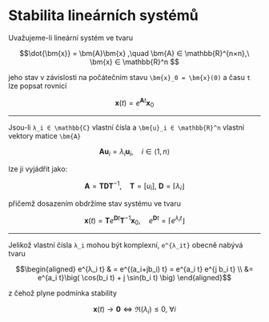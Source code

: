 Stabilita lineárních systémů
============================

Uvažujeme-li lineární systém ve tvaru
```math
\dot{\bm{x}} = \bm{A}\bm{x} ,\quad \bm{A} ∈ \mathbb{R}^{n×n},\ \bm{x} ∈ \mathbb{R}^n 
```
jeho stav v závislosti na počátečním stavu ``\bm{x}_0 = \bm{x}(0)`` a času ``t`` lze popsat rovnicí
```math
\bm{x}(t) = e^{\bm{A}t}\bm{x}_0
```

---

Jsou-li ``λ_i ∈ \mathbb{C}`` vlastní čísla a ``\bm{u}_i ∈ \mathbb{R}^n`` vlastní vektory matice ``\bm{A}``
```math
\bm{A} \bm{u}_i = λ_i \bm{u}_i ,\quad i ∈ ⟨1,n⟩
```
lze ji vyjádřit jako:
```math
\bm{A} = \bm{T}\bm{D}\bm{T}^{-1} ,\quad \bm{T} = [u_i], \ \bm{D} = ⌈λ_i⌋
```
přičemž dosazením obdržíme stav systému ve tvaru
```math
\bm{x}(t) = \bm{T}e^{\bm{D}t}\bm{T}^{-1}\bm{x}_0 ,\quad e^{\bm{D}t} = ⌈e^{λ_it}⌋
```

---

Jelikož vlastní čísla ``λ_i`` mohou být komplexní, ``e^{λ_it}`` obecně nabývá tvaru 
```math
\begin{aligned}
e^{λ_i t} & = e^{(a_i+jb_i) t} = e^{a_i t} e^{j b_i t} \\
&= e^{a_i t}\big( \cos(b_i t) + j \sin(b_i t) \big)
\end{aligned}
```
z čehož plyne podmínka stability
```math
\bm{x}(t) → \bm{0} ⇔ ℜ(λ_i) ≤ 0,\ ∀i
```
